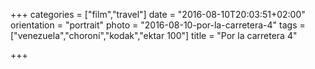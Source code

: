 +++
categories = ["film","travel"]
date = "2016-08-10T20:03:51+02:00"
orientation = "portrait"
photo = "2016-08-10-por-la-carretera-4"
tags = ["venezuela","choroní","kodak","ektar 100"]
title = "Por la carretera 4"

+++
